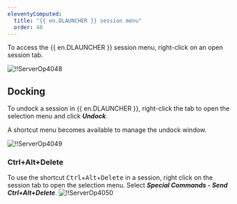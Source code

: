```yaml
---
eleventyComputed:
  title: "{{ en.DLAUNCHER }} session menu"
  order: 40
---
```

To access the {{ en.DLAUNCHER }} session menu, right-click on an open session tab.

![!!ServerOp4048](https://cdnweb.devolutions.net/docs/docs_en_server_ServerOp4048.png)
## Docking
To undock a session in {{ en.DLAUNCHER }}, right-click the tab to open the selection menu and click ***Undock***.

A shortcut menu becomes available to manage the undock window.

![!!ServerOp4049](https://cdnweb.devolutions.net/docs/docs_en_server_ServerOp4049.png)
### Ctrl+Alt+Delete
To use the shortcut <kbd>Ctrl</kbd>+<kbd>Alt</kbd>+<kbd>Delete</kbd> in a session, right click on the session tab to open the selection menu. Select ***Special Commands - Send Ctrl+Alt+Delete***.
![!!ServerOp4050](https://cdnweb.devolutions.net/docs/docs_en_server_ServerOp4050.png)
